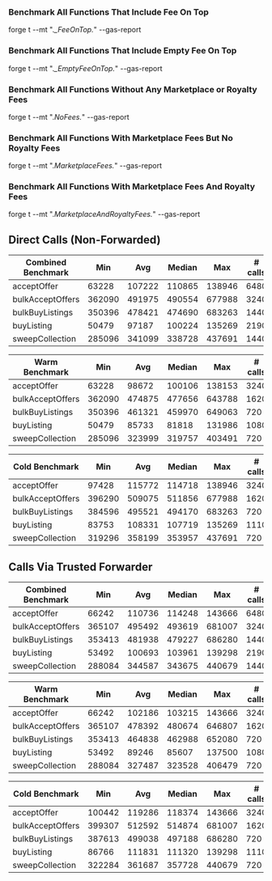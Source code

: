 ### Benchmark All Functions That Include Fee On Top

forge t --mt ".*_FeeOnTop.*" --gas-report

### Benchmark All Functions That Include Empty Fee On Top

forge t --mt ".*_EmptyFeeOnTop.*" --gas-report

### Benchmark All Functions Without Any Marketplace or Royalty Fees

forge t --mt ".*NoFees.*" --gas-report

### Benchmark All Functions With Marketplace Fees But No Royalty Fees

forge t --mt ".*MarketplaceFees.*" --gas-report

### Benchmark All Functions With Marketplace Fees And Royalty Fees

forge t --mt ".*MarketplaceAndRoyaltyFees.*" --gas-report

## Direct Calls (Non-Forwarded)

| Combined Benchmark           | Min             | Avg    | Median | Max    | # calls |
|------------------------------|-----------------|--------|--------|--------|---------|
| acceptOffer                  | 63228           | 107222 | 110865 | 138946 | 6480    |
| bulkAcceptOffers             | 362090          | 491975 | 490554 | 677988 | 3240    |
| bulkBuyListings              | 350396          | 478421 | 474690 | 683263 | 1440    |
| buyListing                   | 50479           | 97187  | 100224 | 135269 | 2190    |
| sweepCollection              | 285096          | 341099 | 338728 | 437691 | 1440    |

| Warm Benchmark               | Min             | Avg    | Median | Max    | # calls |
|------------------------------|-----------------|--------|--------|--------|---------|
| acceptOffer                  | 63228           | 98672  | 100106 | 138153 | 3240    |
| bulkAcceptOffers             | 362090          | 474875 | 477656 | 643788 | 1620    |
| bulkBuyListings              | 350396          | 461321 | 459970 | 649063 | 720     |
| buyListing                   | 50479           | 85733  | 81818  | 131986 | 1080    |
| sweepCollection              | 285096          | 323999 | 319757 | 403491 | 720     |

| Cold Benchmark               | Min             | Avg    | Median | Max    | # calls |
|------------------------------|-----------------|--------|--------|--------|---------|
| acceptOffer                  | 97428           | 115772 | 114718 | 138946 | 3240    |
| bulkAcceptOffers             | 396290          | 509075 | 511856 | 677988 | 1620    |
| bulkBuyListings              | 384596          | 495521 | 494170 | 683263 | 720     |
| buyListing                   | 83753           | 108331 | 107719 | 135269 | 1110    |
| sweepCollection              | 319296          | 358199 | 353957 | 437691 | 720     |

## Calls Via Trusted Forwarder

| Combined Benchmark           | Min             | Avg    | Median | Max    | # calls |
|------------------------------|-----------------|--------|--------|--------|---------|
| acceptOffer                  | 66242           | 110736 | 114248 | 143666 | 6480    |
| bulkAcceptOffers             | 365107          | 495492 | 493619 | 681007 | 3240    |
| bulkBuyListings              | 353413          | 481938 | 479227 | 686280 | 1440    |
| buyListing                   | 53492           | 100693 | 103961 | 139298 | 2190    |
| sweepCollection              | 288084          | 344587 | 343675 | 440679 | 1440    |

| Warm Benchmark               | Min             | Avg    | Median | Max    | # calls |
|------------------------------|-----------------|--------|--------|--------|---------|
| acceptOffer                  | 66242           | 102186 | 103215 | 143666 | 3240    |
| bulkAcceptOffers             | 365107          | 478392 | 480674 | 646807 | 1620    |
| bulkBuyListings              | 353413          | 464838 | 462988 | 652080 | 720     |
| buyListing                   | 53492           | 89246  | 85607  | 137500 | 1080    |
| sweepCollection              | 288084          | 327487 | 323528 | 406479 | 720     |

| Cold Benchmark               | Min             | Avg    | Median | Max    | # calls |
|------------------------------|-----------------|--------|--------|--------|---------|
| acceptOffer                  | 100442          | 119286 | 118374 | 143666 | 3240    |
| bulkAcceptOffers             | 399307          | 512592 | 514874 | 681007 | 1620    |
| bulkBuyListings              | 387613          | 499038 | 497188 | 686280 | 720     |
| buyListing                   | 86766           | 111831 | 111320 | 139298 | 1110    |
| sweepCollection              | 322284          | 361687 | 357728 | 440679 | 720     |